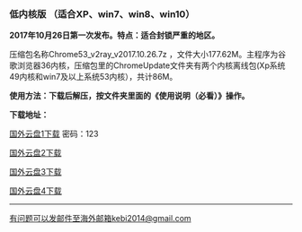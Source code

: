 ### 低内核版 （适合XP、win7、win8、win10）

**2017年10月26日第一次发布。特点：适合封锁严重的地区。**

压缩包名称Chrome53_v2ray_v2017.10.26.7z ，文件大小177.62M。主程序为谷歌浏览器36内核，压缩包里的ChromeUpdate文件夹有两个内核离线包(Xp系统49内核和win7及以上系统53内核），共计86M。

**使用方法：下载后解压，按文件夹里面的《使用说明（必看）》操作。**

**下载地址：**

[国外云盘1下载](https://www.adrive.com/public/UQe9Ku/Chrome53_v2ray_v2017.10.26.7z) 密码：123

[国外云盘2下载](http://45.32.141.248:8000/f/8ec1e6bda4/)

[国外云盘3下载](http://108.61.224.82:8000/f/d58fc887ad/)

[国外云盘4下载](https://yadi.sk/d/03roWIr43PrrkD)

***

有问题可以发邮件至海外邮箱kebi2014@gmail.com